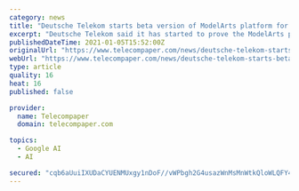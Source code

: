 ```yaml
---
category: news
title: "Deutsche Telekom starts beta version of ModelArts platform for AI developers"
excerpt: "Deutsche Telekom said it has started to prove the ModelArts platform for AI developers. The platform is available on the Telkom Cloud. Users can test the beta version of ModelArts free of charge. They can use the completed AI model from the cloud or at a later stage on an edge device."
publishedDateTime: 2021-01-05T15:52:00Z
originalUrl: "https://www.telecompaper.com/news/deutsche-telekom-starts-beta-version-of-modelarts-platform-for-ai-developers--1367589"
webUrl: "https://www.telecompaper.com/news/deutsche-telekom-starts-beta-version-of-modelarts-platform-for-ai-developers--1367589"
type: article
quality: 16
heat: 16
published: false

provider:
  name: Telecompaper
  domain: telecompaper.com

topics:
  - Google AI
  - AI

secured: "cqb6aUuiIXUDaCYUENMUxgy1nDoF//vWPbgh2G4usazWnMsMnWtkQloWLQFY4pFVugpRY3fneMNQI+6v2ZtL/jPmvFOWcHp9CP1s5KMxTFNlX9e/v67BhsyCSjFH+ScwJNmcTyvCkF+NYJ+gwkJ5aPciJ8rw8mbA4k4rltKfBuM7RYBX2S5/oVzDdwuAFKFv7qA7wlWrupJ/gaRAroMeF+nw87Iej3E/PanwNjEu0NvQ97UGjgsk+5VWo5wvyeWS1QYRDx6Ail8t2AaI+oLxEze1vZ4zSPjAq2FJP5RTp6OwwAMiGQ/t01UMqV784TDZo+2/oVcHIR+47FzLg4A2nuRsgNVmhjQkyqH4zMmt+6g=;0TYlAHJCSKUcJWf3xcBpvA=="
---
```



